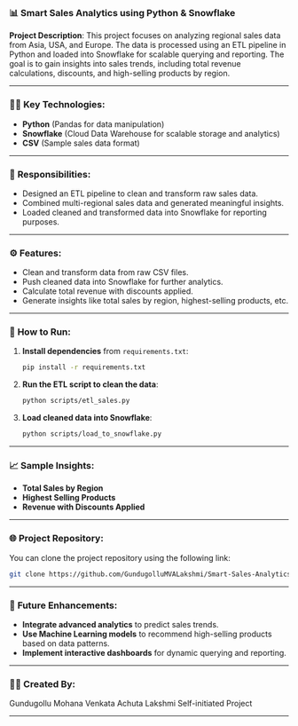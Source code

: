 ### 📊 **Smart Sales Analytics using Python & Snowflake**

**Project Description**:
This project focuses on analyzing regional sales data from Asia, USA, and Europe. The data is processed using an ETL pipeline in Python and loaded into Snowflake for scalable querying and reporting. The goal is to gain insights into sales trends, including total revenue calculations, discounts, and high-selling products by region.

---

### 🧑‍💻 **Key Technologies**:

* **Python** (Pandas for data manipulation)
* **Snowflake** (Cloud Data Warehouse for scalable storage and analytics)
* **CSV** (Sample sales data format)

---

### 📝 **Responsibilities**:

* Designed an ETL pipeline to clean and transform raw sales data.
* Combined multi-regional sales data and generated meaningful insights.
* Loaded cleaned and transformed data into Snowflake for reporting purposes.

---

### ⚙️ **Features**:

* Clean and transform data from raw CSV files.
* Push cleaned data into Snowflake for further analytics.
* Calculate total revenue with discounts applied.
* Generate insights like total sales by region, highest-selling products, etc.

---

### 🚀 **How to Run**:

1. **Install dependencies** from `requirements.txt`:

   ```bash
   pip install -r requirements.txt
   ```

2. **Run the ETL script to clean the data**:

   ```bash
   python scripts/etl_sales.py
   ```

3. **Load cleaned data into Snowflake**:

   ```bash
   python scripts/load_to_snowflake.py
   ```

---

### 📈 **Sample Insights**:

* **Total Sales by Region**
* **Highest Selling Products**
* **Revenue with Discounts Applied**

---

### 🌐 **Project Repository**:

You can clone the project repository using the following link:

```bash
git clone https://github.com/GundugolluMVALakshmi/Smart-Sales-Analytics.git
```

---

### 📍 **Future Enhancements**:

* **Integrate advanced analytics** to predict sales trends.
* **Use Machine Learning models** to recommend high-selling products based on data patterns.
* **Implement interactive dashboards** for dynamic querying and reporting.

---

### 🙋‍♀️ **Created By**:

Gundugollu Mohana Venkata Achuta Lakshmi
Self-initiated Project

---
